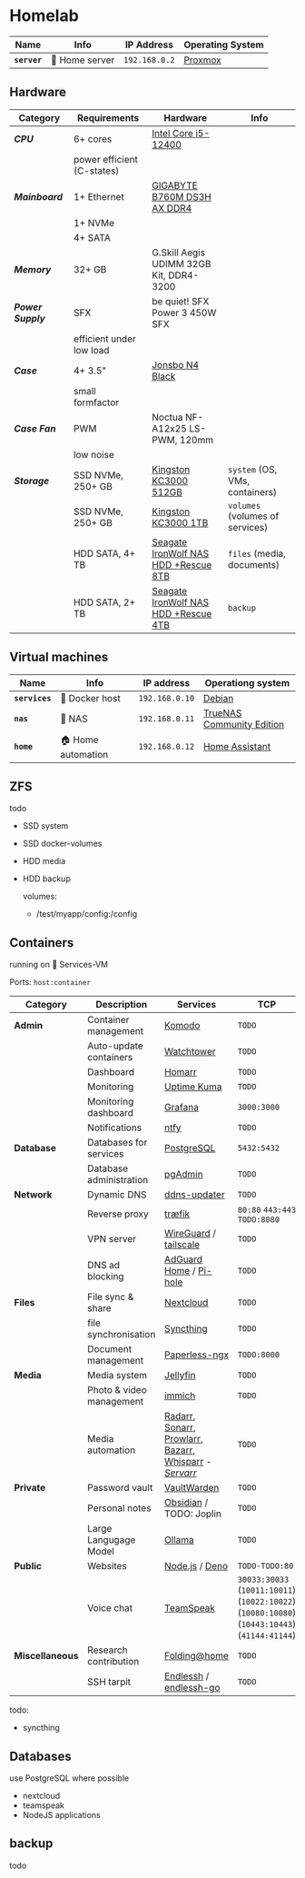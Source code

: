 # Homelab

|Name|Info|IP Address|Operating System|
|-|-|-|-|
|**`server`**|🍗 Home server|`192.168.0.2`|[Proxmox](https://proxmox.com/)|

## Hardware

|Category|Requirements|Hardware|Info|
|-|-|-|-|
|***CPU***|6+ cores|[Intel Core i5-12400](https://www.intel.de/content/www/de/de/products/sku/134586/intel-core-i512400-processor-18m-cache-up-to-4-40-ghz/specifications.html)||
||power efficient (C-states)|||
|***Mainboard***|1+ Ethernet|[GIGABYTE B760M DS3H AX DDR4](https://www.gigabyte.com/de/Motherboard/B760M-DS3H-AX-DDR4-rev-1x)||
||1+ NVMe|||
||4+ SATA|||
|***Memory***|32+ GB|G.Skill Aegis UDIMM 32GB Kit, DDR4-3200||
|***Power Supply***|SFX|be quiet! SFX Power 3 450W SFX||
||efficient under low load|||
|***Case***|4+ 3.5"|[Jonsbo N4 Black](https://www.jonsbo.com/en/products/N4Black.html)||
||small formfactor|||
|***Case Fan***|PWM|Noctua NF-A12x25 LS-PWM, 120mm||
||low noise|||
|***Storage***|SSD NVMe, 250+ GB|[Kingston KC3000 512GB](https://www.kingston.com/de/support/technical/products/kc3000)|`system` (OS, VMs, containers)|
||SSD NVMe, 250+ GB|[Kingston KC3000 1TB](https://www.kingston.com/de/support/technical/products/kc3000)|`volumes` (volumes of services)|
||HDD SATA, 4+ TB|[Seagate IronWolf NAS HDD +Rescue 8TB](https://www.seagate.com/de/de/products/nas-drives/ironwolf-hard-drive/)|`files` (media, documents)|
||HDD SATA, 2+ TB|[Seagate IronWolf NAS HDD +Rescue 4TB](https://www.seagate.com/de/de/products/nas-drives/ironwolf-hard-drive/)|`backup`|

## Virtual machines

|Name|Info|IP address|Operationg system|
|-|-|-|-|
|**`services`**|🐋 Docker host|`192.168.0.10`|[Debian](https://debian.org/)|
|**`nas`**|💾 NAS|`192.168.0.11`|[TrueNAS Community Edition](https://www.truenas.com/truenas-community-edition/)|
|**`home`**|🏠 Home automation|`192.168.0.12`|[Home Assistant](https://home-assistant.io/)|

## ZFS

todo

- SSD system
- SSD docker-volumes
- HDD media
- HDD backup

    volumes:

  - /test/myapp/config:/config

## Containers

running on 🐋 Services-VM

Ports: `host:container`

|Category|Description|Services|TCP|UDP|
|-|-|-|-|-|
|**Admin**|Container management|[Komodo](https://komo.do/)|`TODO`||
||Auto-update containers|[Watchtower](https://github.com/containrrr/watchtower)|`TODO`||
||Dashboard|[Homarr](https://homarr.dev/)|`TODO`||
||Monitoring|[Uptime Kuma](https://uptime.kuma.pet/)|`TODO`||
||Monitoring dashboard|[Grafana](https://grafana.com/)|`3000:3000`||
||Notifications|[ntfy](https://docs.ntfy.sh/)|`TODO`||
|**Database**|Databases for services|[PostgreSQL](https://www.postgresql.org/)|`5432:5432`||
||Database administration|[pgAdmin](https://www.pgadmin.org/)|`TODO`||
|**Network**|Dynamic DNS|[ddns-updater](https://github.com/qdm12/ddns-updater)|`TODO`||
||Reverse proxy|[træfik](https://traefik.io/)| `80:80` `443:443` `TODO:8080`||
||VPN server|[WireGuard](https://wireguard.com/) / [tailscale](https://tailscale.com/)|`TODO`||
||DNS ad blocking|[AdGuard Home](https://github.com/AdguardTeam/AdGuardHome) / [Pi-hole](https://pi-hole.net/)|`TODO`||
|**Files**|File sync & share|[Nextcloud](https://docs.linuxserver.io/images/docker-nextcloud/)|`TODO`||
||file synchronisation|[Syncthing](https://hub.docker.com/r/linuxserver/syncthing)|`TODO`||
||Document management|[Paperless-ngx](https://docs.paperless-ngx.com/)|`TODO:8000`||
|**Media**|Media system|[Jellyfin](https://docs.linuxserver.io/images/docker-jellyfin/)|`TODO`||
||Photo & video management|[immich](https://immich.app/)|`TODO`||
||Media automation|[Radarr](https://docs.linuxserver.io/images/docker-radarr/), [Sonarr](https://docs.linuxserver.io/images/docker-sonarr/), [Prowlarr](https://docs.linuxserver.io/images/docker-prowlarr/), [Bazarr](https://docs.linuxserver.io/images/docker-bazarr/), [Whisparr](https://wiki.servarr.com/whisparr) - [*Servarr*](https://wiki.servarr.com/)|`TODO`||
|**Private**|Password vault|[VaultWarden](https://github.com/dani-garcia/vaultwarden)|`TODO`||
||Personal notes|[Obsidian](https://docs.linuxserver.io/images/docker-obsidian/) / TODO: Joplin|`TODO`||
||Large Langugage Model|[Ollama](https://ollama.com/)|`TODO`||
|**Public**|Websites|[Node.js](https://nodejs.org/) / [Deno](https://deno.com/)|`TODO-TODO:80`||
||Voice chat|[TeamSpeak](https://teamspeak.com/)|`30033:30033` (`10011:10011`) (`10022:10022`) (`10080:10080`) (`10443:10443`) (`41144:41144`)|`9987:9987`|
|**Miscellaneous**|Research contribution|[Folding@home](https://docs.linuxserver.io/images/docker-foldingathome/)|`TODO`||
||SSH tarpit|[Endlessh](https://github.com/skeeto/endlessh) / [endlessh-go](https://github.com/shizunge/endlessh-go)|`TODO`||

todo:

- syncthing

## Databases

use PostgreSQL where possible

- nextcloud
- teamspeak
- NodeJS applications

## backup

todo
